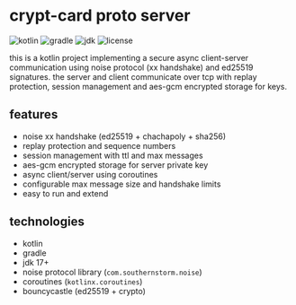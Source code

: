 # crypt-card proto server

![kotlin](https://img.shields.io/badge/kotlin-1.9-blue.svg)
![gradle](https://img.shields.io/badge/gradle-8.3-green.svg)
![jdk](https://img.shields.io/badge/jdk-17+-orange.svg)
![license](https://img.shields.io/badge/license-MIT-lightgrey.svg)

this is a kotlin project implementing a secure async client-server communication using noise protocol (xx handshake) and ed25519 signatures. the server and client communicate over tcp with replay protection, session management and aes-gcm encrypted storage for keys.

## features

- noise xx handshake (ed25519 + chachapoly + sha256)
- replay protection and sequence numbers
- session management with ttl and max messages
- aes-gcm encrypted storage for server private key
- async client/server using coroutines
- configurable max message size and handshake limits
- easy to run and extend

## technologies

- kotlin
- gradle
- jdk 17+
- noise protocol library (`com.southernstorm.noise`)
- coroutines (`kotlinx.coroutines`)
- bouncycastle (ed25519 + crypto)

